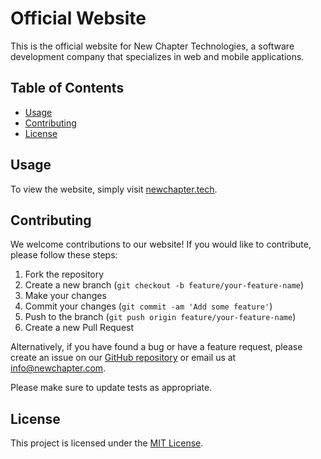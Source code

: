# Official Website

This is the official website for New Chapter Technologies, a software development company that specializes in web and mobile applications.

## Table of Contents

- [Usage](#usage)
- [Contributing](#contributing)
- [License](#license)

## Usage

To view the website, simply visit [newchapter.tech](https://newchapter.tech/).

## Contributing

We welcome contributions to our website! If you would like to contribute, please follow these steps:

1. Fork the repository
2. Create a new branch (`git checkout -b feature/your-feature-name`)
3. Make your changes
4. Commit your changes (`git commit -am 'Add some feature'`)
5. Push to the branch (`git push origin feature/your-feature-name`)
6. Create a new Pull Request

Alternatively, if you have found a bug or have a feature request, please create an issue on our [GitHub repository](https://github.com/newchaptertech/website/issues) or email us at info@newchapter.com.

Please make sure to update tests as appropriate.

## License

This project is licensed under the [MIT License](LICENSE.md).
